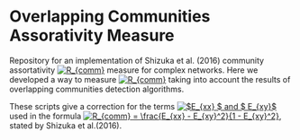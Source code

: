 # Overlapping Communities Assorativity Measure

Repository for an implementation of Shizuka et al. (2016) community assortativity <a href="https://www.codecogs.com/eqnedit.php?latex=R_{comm}" target="_blank"><img src="https://latex.codecogs.com/gif.latex?R_{comm}" title="R_{comm}" /></a> measure for complex networks. Here we developed a way to measure <a href="https://www.codecogs.com/eqnedit.php?latex=R_{comm}" target="_blank"><img src="https://latex.codecogs.com/gif.latex?R_{comm}" title="R_{comm}" /></a> taking into account the results of overlapping communities detection algorithms.

These scripts give a correction for the terms <a href="https://www.codecogs.com/eqnedit.php?latex=$E_{xx}$&space;and&space;$E_{xy}$" target="_blank"><img src="https://latex.codecogs.com/gif.latex?$E_{xx}$&space;and&space;$E_{xy}$" title="$E_{xx} $ and $ E_{xy}$" /></a> used in the formula <a href="https://www.codecogs.com/eqnedit.php?latex=R_{comm}&space;=&space;\frac{E_{xx}&space;-&space;E_{xy}^2}{1&space;-&space;E_{xy}^2}" target="_blank"><img src="https://latex.codecogs.com/gif.latex?R_{comm}&space;=&space;\frac{E_{xx}&space;-&space;E_{xy}^2}{1&space;-&space;E_{xy}^2}" title="R_{comm} = \frac{E_{xx} - E_{xy}^2}{1 - E_{xy}^2}" /></a>, stated by Shizuka et al.(2016).


